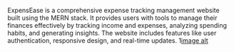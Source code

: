 ExpensEase is a comprehensive expense tracking management website built using the MERN stack. It provides users with tools to manage their finances effectively by tracking income and expenses, analyzing spending habits, and generating insights. The website includes features like user authentication, responsive design, and real-time updates.
1[image alt](https://github.com/kothachand/Spend-Smart/blob/af354e618dad0de87d955d363c36173c3d3af09b/Screenshot%20(75).png)
